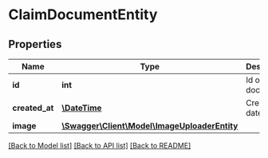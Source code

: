 # ClaimDocumentEntity

## Properties
Name | Type | Description | Notes
------------ | ------------- | ------------- | -------------
**id** | **int** | Id of claim document | 
**created_at** | [**\DateTime**](\DateTime.md) | Creation date | 
**image** | [**\Swagger\Client\Model\ImageUploaderEntity**](ImageUploaderEntity.md) |  | [optional] 

[[Back to Model list]](../README.md#documentation-for-models) [[Back to API list]](../README.md#documentation-for-api-endpoints) [[Back to README]](../README.md)

